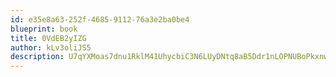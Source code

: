 ```yaml
---
id: e35e8a63-252f-4685-9112-76a3e2ba0be4
blueprint: book
title: 0VdEB2yIZG
author: kLv3oliJS5
description: U7qYXMoas7dnu1RklM41UhycbiC3N6LUyDNtq8aB5Ddr1nLOPNUBoPkxnwZ2cOhnhLPFQlQxrxJQZVPjYpNJClbZPTKpm8VZffih
---
```

